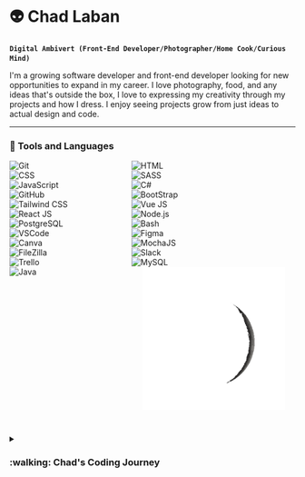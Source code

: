 # :alien: Chad Laban

**`Digital Ambivert (Front-End Developer/Photographer/Home Cook/Curious Mind)`**

I'm a growing software developer and front-end developer looking for new opportunities to expand in my career. I love photography, food, and any ideas that's outside the box, I love to expressing my creativity through my projects and how I dress. I enjoy seeing projects grow from just ideas to actual design and code.

---

### :space_invader: Tools and Languages

<img width="215px" style="padding:15px, 8px; " align="left" alt="Git" src="https://cdn.jsdelivr.net/gh/devicons/devicon/icons/git/git-original.svg" />
<img width="215px" style="padding:15px, 8px; " align="left" alt="HTML" src="https://cdn.jsdelivr.net/gh/devicons/devicon/icons/html5/html5-plain.svg" />
<img width="215px" style="padding:15px, 8px; " align="left" alt="CSS" src="https://cdn.jsdelivr.net/gh/devicons/devicon/icons/css3/css3-plain.svg" />
<img width="215px" style="padding:15px, 8px; " align="left" alt="SASS" src="https://cdn.jsdelivr.net/gh/devicons/devicon/icons/sass/sass-original.svg" />
<img width="215px" style="padding:15px, 8px; " align="left" alt="JavaScript" src="https://cdn.jsdelivr.net/gh/devicons/devicon/icons/javascript/javascript-plain.svg" />
<img width="215px" style="padding:15px, 8px; " align="left" alt="C#" src="https://cdn.jsdelivr.net/gh/devicons/devicon/icons/csharp/csharp-original.svg" />
<img width="215px" style="padding:15px, 8px; " align="left" alt="GitHub" src="https://cdn.jsdelivr.net/gh/devicons/devicon/icons/github/github-original.svg" />
<img width="215px" style="padding:15px, 8px; " align="left" alt="BootStrap" src="https://cdn.jsdelivr.net/gh/devicons/devicon/icons/bootstrap/bootstrap-plain.svg" />
<img width="215px" style="padding:15px, 8px; " align="left" alt="Tailwind CSS" src="https://cdn.jsdelivr.net/gh/devicons/devicon/icons/tailwindcss/tailwindcss-plain.svg" />
<img width="215px" style="padding:15px, 8px; " align="left" alt="Vue JS" src="https://cdn.jsdelivr.net/gh/devicons/devicon/icons/vuejs/vuejs-original.svg"/>
<img width="215px" style="padding:15px, 8px; " align="left" alt="React JS" src="https://cdn.jsdelivr.net/gh/devicons/devicon/icons/react/react-original.svg"/>
<img width="215px" style="padding:15px, 8px; " align="left" alt="Node.js" src="https://cdn.jsdelivr.net/gh/devicons/devicon/icons/nodejs/nodejs-original.svg"/>
<img width="215px" style="padding:15px, 8px; " align="left" alt="PostgreSQL" src="https://cdn.jsdelivr.net/gh/devicons/devicon/icons/postgresql/postgresql-original.svg"/>
<img width="215px" style="padding:15px, 8px; " align="left" alt="Bash" src="https://cdn.jsdelivr.net/gh/devicons/devicon/icons/bash/bash-original.svg" />
<img width="215px" style="padding:15px, 8px; " align="left" alt="VSCode" src="https://cdn.jsdelivr.net/gh/devicons/devicon/icons/visualstudio/visualstudio-plain.svg" />
<img width="215px" style="padding:15px, 8px; " align="left" alt="Figma" src="https://cdn.jsdelivr.net/gh/devicons/devicon/icons/figma/figma-original.svg" />
<img width="215px" style="padding:15px, 8px; " align="left" alt="Canva" src="https://cdn.jsdelivr.net/gh/devicons/devicon/icons/canva/canva-original.svg" />
<img width="215px" style="padding:15px, 8px; " align="left" alt="MochaJS" src="https://cdn.jsdelivr.net/gh/devicons/devicon/icons/mocha/mocha-plain.svg" />
<img width="215px" style="padding:15px, 8px; " align="left" alt="FileZilla" src="https://cdn.jsdelivr.net/gh/devicons/devicon/icons/filezilla/filezilla-plain.svg" />
<img width="215px" style="padding:15px, 8px; " align="left" alt="Slack" src="https://cdn.jsdelivr.net/gh/devicons/devicon/icons/slack/slack-original.svg" />
<img width="215px" style="padding:15px, 8px; " align="left" alt="Trello" src="https://cdn.jsdelivr.net/gh/devicons/devicon/icons/trello/trello-plain.svg" />
<img width="215px" style="padding:15px, 8px; " align="left" alt="MySQL" src="https://cdn.jsdelivr.net/gh/devicons/devicon/icons/mysql/mysql-plain.svg" />
<img width="215px" style="padding:15px, 8px; " align="left" alt="Java" src="https://cdn.jsdelivr.net/gh/devicons/devicon/icons/java/java-original.svg"/>
<br />

#

<p align="center">
  <img src="giphy.gif" style="width: 50%" alt="animated" />
</p>

#

<details>
 <summary><h3>:walking: Chad's Coding Journey</h3></summary>
   I started studying for a medical degree during my time at the university and had a computer subject that really peaked my interest and was challenging for me in a good way. I shifted my study from a medical degree to Information Technology, it was fun and at the same time challenging for me but in every requirement that I have accomplished brought genuine happiness, after graduating I landed a technical support position in a software company here in my hometown; I learned soo much but it felt like I know that I can do more than what I think I can do (don't get me wrong I appreciated working as a tech. support/analyst). The company then had internal hirings for software developers and I grabbed that chance, luckily got accepted after my 2nd try applying; During the first weeks, it was challenging since I haven't practiced coding ever since I graduated from university, it felt like I was at the first step of coding again, but luckily I had great colleagues that not only helped me but also became my mentors. As time passes I started to realize why I even liked coding, in every project that I had handled there was always something new to learn, and also having great teammates adds to an awesome experience.
   
   <br />I loved coding not only because there's always something new to learn about it, but because there's always a place for someone on the industry.
   
[website]: https://rb.gy/ql6zu
[linkedin]: https://rb.gy/glil3
[youtube]: https://rb.gy/svvnu
[instagram]: https://rb.gy/p29c9
[facebook]: https://rb.gy/rh5tp
 
<!--
**chadlaban/chadlaban** is a ✨ _special_ ✨ repository because its `README.md` (this file) appears on your GitHub profile.

Here are some ideas to get you started:

- 🔭 I’m currently working on ...
- 🌱 I’m currently learning ...
- 👯 I’m looking to collaborate on ...
- 🤔 I’m looking for help with ...
- 💬 Ask me about ...
- 📫 How to reach me: ...
- 😄 Pronouns: ...
- ⚡ Fun fact: ...
-->
